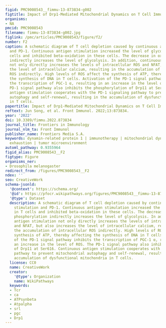 ```yaml
---
figid: PMC9008543__fimmu-13-873834-g002
figtitle: Impact of Drp1-Mediated Mitochondrial Dynamics on T Cell Immune Modulation
organisms:
- NA
pmcid: PMC9008543
filename: fimmu-13-873834-g002.jpg
figlink: /pmc/articles/PMC9008543/figure/f2/
number: F2
caption: A schematic diagram of T cell depletion caused by continuous antigen stimulation
  and PD-1. Continuous antigen stimulation increased the level of glycolysis in T
  cells and inhibited beta-oxidation in these cells. The decrease in oxidative phosphorylation
  indirectly increases the level of glycolysis. In addition, continuous antigen stimulation
  not only directly increases the levels of intracellular ROS and NFAT, but also increases
  the level of intracellular calcium, resulting in the accumulation of intracellular
  ROS indirectly. High levels of ROS affect the synthesis of ATP, thereby affecting
  the synthesis of DNA in T cells. Activation of the PD-1 signal pathway inhibits
  the transcription of PGC-1 α, resulting in an increase in the level of ROS. The
  PD-1 signal pathway also inhibits the phosphorylation of Drp11 at Ser616. Continuous
  antigen stimulation cooperates with the PD-1 signaling pathway to prevent mitochondrial
  autophagy and self-renewal, resulting in the accumulation of dysfunctional mitochondria
  in T cells.
papertitle: Impact of Drp1-Mediated Mitochondrial Dynamics on T Cell Immune Modulation.
reftext: Jun Song, et al. Front Immunol. 2022;13:873834.
year: '2022'
doi: 10.3389/fimmu.2022.873834
journal_title: Frontiers in Immunology
journal_nlm_ta: Front Immunol
publisher_name: Frontiers Media S.A.
keywords: dynamin-related protein 1 | immunotherapy | mitochondrial dynamics | T cell
  exhaustion | tumor microenvironment
automl_pathway: 0.9355964
figid_alias: PMC9008543__F2
figtype: Figure
organisms_ner:
- Drosophila melanogaster
redirect_from: /figures/PMC9008543__F2
ndex: ''
seo: CreativeWork
schema-jsonld:
  '@context': https://schema.org/
  '@id': https://pfocr.wikipathways.org/figures/PMC9008543__fimmu-13-873834-g002.html
  '@type': Dataset
  description: A schematic diagram of T cell depletion caused by continuous antigen
    stimulation and PD-1. Continuous antigen stimulation increased the level of glycolysis
    in T cells and inhibited beta-oxidation in these cells. The decrease in oxidative
    phosphorylation indirectly increases the level of glycolysis. In addition, continuous
    antigen stimulation not only directly increases the levels of intracellular ROS
    and NFAT, but also increases the level of intracellular calcium, resulting in
    the accumulation of intracellular ROS indirectly. High levels of ROS affect the
    synthesis of ATP, thereby affecting the synthesis of DNA in T cells. Activation
    of the PD-1 signal pathway inhibits the transcription of PGC-1 α, resulting in
    an increase in the level of ROS. The PD-1 signal pathway also inhibits the phosphorylation
    of Drp11 at Ser616. Continuous antigen stimulation cooperates with the PD-1 signaling
    pathway to prevent mitochondrial autophagy and self-renewal, resulting in the
    accumulation of dysfunctional mitochondria in T cells.
  license: CC0
  name: CreativeWork
  creator:
    '@type': Organization
    name: WikiPathways
  keywords:
  - Tcr
  - ca
  - ATPsynbeta
  - Atpalpha
  - srl
  - pgc
  - Drp1
---
```

